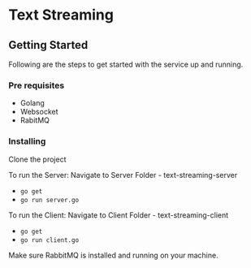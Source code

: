 # Text Streaming 


## Getting Started
Following are the steps to get started with the service up and running.

### Pre requisites
* Golang
* Websocket
* RabitMQ



### Installing
Clone the project

To run the Server: 
Navigate to Server Folder - text-streaming-server
 * `go get`
 * `go run server.go`

To run the Client: 
Navigate to Client Folder - text-streaming-client
 * `go get`
 * `go run client.go`


Make sure RabbitMQ is installed and running on your machine.
